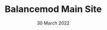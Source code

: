 ---
title: Balancemod Main Site
date: 30 March 2022
description: I have rewritten the whole website to jekyll so that i can work on it
current: true
experience:
  languages: [html, js, css]
  libraries: [jekyll]
  platforms: [web]
  communities: [balancemod.tf]
links:
  - title: Website
    href: https://balancemod.tf
---